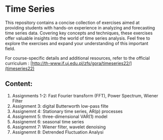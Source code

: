 # Time Series

This repository contains a concise collection of exercises aimed at providing students with hands-on experience in analyzing and forecasting time series data. 
Covering key concepts and techniques, these exercises offer valuable insights into the world of time series analysis. 
Feel free to explore the exercises and expand your understanding of this important field.

For course-specific details and additional resources, refer to the official curriculum : [http://th-www.if.uj.edu.pl/zfs/gora/timeseries22/](timeseries22)

## Content:
1. Assignments 1-2: Fast Fourier transform (FFT), Power Spectrum, Wiener Filter
2. Assignment 3: digital Butterworth low-pass filte
3. Assignemnt 4: Stationary time series, AR(p) processes
4. Assignemnt 5: three-dimensional VAR(1) model
6. Assignemnt 6: seasonal time series
7. Assignemnt 7: Wiener filter,  wavelet denoising
8. Assignemnt 8: Detrended Fluctuation Analysi
